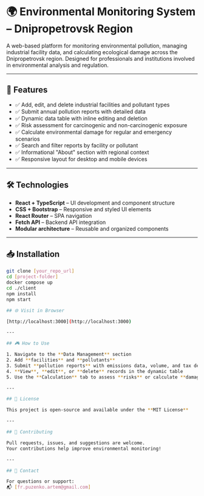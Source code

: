 # 🌍 Environmental Monitoring System – Dnipropetrovsk Region

A web-based platform for monitoring environmental pollution, managing industrial facility data, and calculating ecological damage across the Dnipropetrovsk region. Designed for professionals and institutions involved in environmental analysis and regulation.

---

## 🚀 Features

- ✅ Add, edit, and delete industrial facilities and pollutant types  
- ✅ Submit annual pollution reports with detailed data  
- ✅ Dynamic data table with inline editing and deletion  
- ✅ Risk assessment for carcinogenic and non-carcinogenic exposure  
- ✅ Calculate environmental damage for regular and emergency scenarios  
- ✅ Search and filter reports by facility or pollutant  
- ✅ Informational "About" section with regional context  
- ✅ Responsive layout for desktop and mobile devices

---

## 🛠️ Technologies

- **React + TypeScript** – UI development and component structure  
- **CSS + Bootstrap** – Responsive and styled UI elements  
- **React Router** – SPA navigation  
- **Fetch API** – Backend API integration  
- **Modular architecture** – Reusable and organized components  

---

## 📥 Installation

```bash
git clone [your_repo_url]
cd [project-folder]
docker compose up
cd ./client
npm install
npm start

## 🌐 Visit in Browser

[http://localhost:3000](http://localhost:3000)

---

## 🎮 How to Use

1. Navigate to the **Data Management** section  
2. Add **facilities** and **pollutants**  
3. Submit **pollution reports** with emissions data, volume, and tax details  
4. **View**, **edit**, or **delete** records in the dynamic table  
5. Use the **Calculation** tab to assess **risks** or calculate **damage**

---

## 📄 License

This project is open-source and available under the **MIT License**

---

## 🤝 Contributing

Pull requests, issues, and suggestions are welcome.  
Your contributions help improve environmental monitoring!

---

## 📧 Contact

For questions or support:  
📬 [fr.puzenko.artem@gmail.com]
